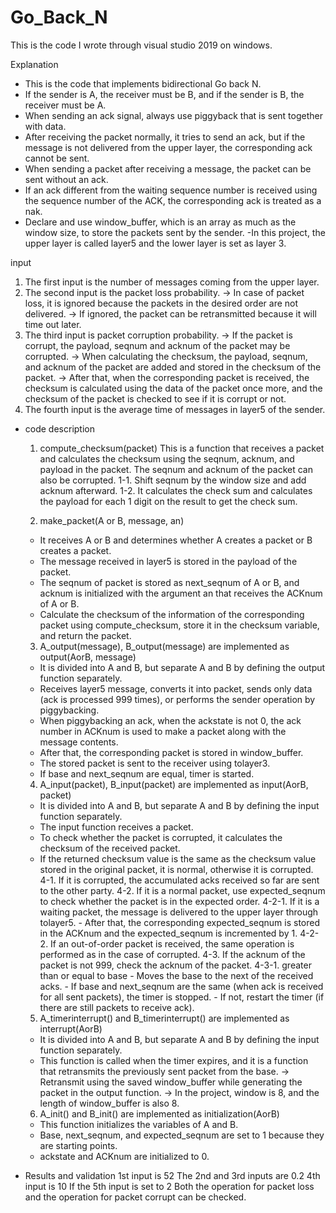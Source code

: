 # Go_Back_N

This is the code I wrote through visual studio 2019 on windows.

Explanation
  - This is the code that implements bidirectional Go back N.
  - If the sender is A, the receiver must be B, and if the sender is B, the receiver must be A.
  - When sending an ack signal, always use piggyback that is sent together with data.
  - After receiving the packet normally, it tries to send an ack, but if the message is not delivered from the upper         layer, the corresponding ack cannot be sent.
  - When sending a packet after receiving a message, the packet can be sent without an ack.
  - If an ack different from the waiting sequence number is received using the sequence number of the ACK, the               corresponding ack is treated as a nak.
  - Declare and use window_buffer, which is an array as much as the window size, to store the packets sent by the           sender.
  -In this project, the upper layer is called layer5 and the lower layer is set as layer 3.
  
  
input
  1. The first input is the number of messages coming from the upper layer.
  2. The second input is the packet loss probability.
    -> In case of packet loss, it is ignored because the packets in the desired order are not delivered.
    -> If ignored, the packet can be retransmitted because it will time out later.
  3. The third input is packet corruption probability.
    -> If the packet is corrupt, the payload, seqnum and acknum of the packet may be corrupted.
    -> When calculating the checksum, the payload, seqnum, and acknum of the packet are added and stored in the checksum        of the packet.
    -> After that, when the corresponding packet is received, the checksum is calculated using the data of the packet          once more, and the checksum of the packet is checked to see if it is corrupt or not.
  4. The fourth input is the average time of messages in layer5 of the sender.
  
- code description
  1. compute_checksum(packet)
    This is a function that receives a packet and calculates the checksum using the seqnum, acknum, and payload in the       packet.
   The seqnum and acknum of the packet can also be corrupted.
    1-1. Shift seqnum by the window size and add acknum afterward.
    1-2. It calculates the check sum and calculates the payload for each 1 digit on the result to get the check sum.
    
  2. make_packet(A or B, message, an)
    - It receives A or B and determines whether A creates a packet or B creates a packet.
    - The message received in layer5 is stored in the payload of the packet.
    - The seqnum of packet is stored as next_seqnum of A or B, and acknum is initialized with the argument an that             receives the ACKnum of A or B.
    - Calculate the checksum of the information of the corresponding packet using compute_checksum, store it in the           checksum variable, and return the packet.
    
  3. A_output(message), B_output(message) are implemented as output(AorB, message)
    - It is divided into A and B, but separate A and B by defining the output function separately.
    - Receives layer5 message, converts it into packet, sends only data (ack is processed 999 times), or performs the         sender operation by piggybacking.
    - When piggybacking an ack, when the ackstate is not 0, the ack number in ACKnum is used to make a packet along with       the message contents.
    - After that, the corresponding packet is stored in window_buffer.
    - The stored packet is sent to the receiver using tolayer3.
    - If base and next_seqnum are equal, timer is started.
  
  4. A_input(packet), B_input(packet) are implemented as input(AorB, packet)
    - It is divided into A and B, but separate A and B by defining the input function separately.
    - The input function receives a packet.
    - To check whether the packet is corrupted, it calculates the checksum of the received packet.
    - If the returned checksum value is the same as the checksum value stored in the original packet, it is normal,           otherwise it is corrupted.
    4-1. If it is corrupted, the accumulated acks received so far are sent to the other party.
    4-2. If it is a normal packet, use expected_seqnum to check whether the packet is in the expected order.
      4-2-1. If it is a waiting packet, the message is delivered to the upper layer through tolayer5.
             - After that, the corresponding expected_seqnum is stored in the ACKnum and the expected_seqnum is                        incremented by 1.
      4-2-2. If an out-of-order packet is received, the same operation is performed as in the case of corrupted.
    4-3. If the acknum of the packet is not 999, check the acknum of the packet.
      4-3-1. greater than or equal to base
             - Moves the base to the next of the received acks.
                - If base and next_seqnum are the same (when ack is received for all sent packets), the timer is                           stopped.
                - If not, restart the timer (if there are still packets to receive ack).
    
  5.  A_timerinterrupt() and B_timerinterrupt() are implemented as interrupt(AorB)
    - It is divided into A and B, but separate A and B by defining the input function separately.
    - This function is called when the timer expires, and it is a function that retransmits the previously sent packet         from the base.
        -> Retransmit using the saved window_buffer while generating the packet in the output function.
        -> In the project, window is 8, and the length of window_buffer is also 8.

  6. A_init() and B_init() are implemented as initialization(AorB)
    - This function initializes the variables of A and B.
    - Base, next_seqnum, and expected_seqnum are set to 1 because they are starting points.
    - ackstate and ACKnum are initialized to 0.
    
    
 - Results and validation
  1st input is 52
  The 2nd and 3rd inputs are 0.2
  4th input is 10
  If the 5th input is set to 2
  Both the operation for packet loss and the operation for packet corrupt can be checked.
  
  
  
